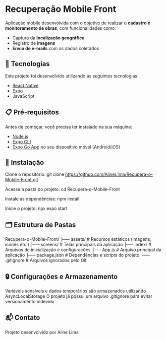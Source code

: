 # Recuperação Mobile Front

Aplicação mobile desenvolvida com o objetivo de realizar o **cadastro e monitoramento de obras**, com funcionalidades como:

- Captura da **localização geográfica**
- Registro de **imagens**
- **Envio de e-mails** com os dados coletados

## 🚀 Tecnologias

Este projeto foi desenvolvido utilizando as seguintes tecnologias:

- [React Native](https://reactnative.dev/)
- [Expo](https://expo.dev/)
- JavaScript

## 📋 Pré-requisitos

Antes de começar, você precisa ter instalado na sua máquina:

- [Node.js](https://nodejs.org/)
- [Expo CLI](https://docs.expo.dev/get-started/installation/)
- [Expo Go App](https://expo.dev/client) no seu dispositivo móvel (Android/iOS)

## 🔧 Instalação

Clone o repositório:
git clone https://github.com/AlineL1ma/Recupera-o-Mobile-Front.git

Acesse a pasta do projeto:
cd Recupera-o-Mobile-Front

Instale as dependências:
npm install

Inicie o projeto:
npx expo start

## 🗂️ Estrutura de Pastas
Recupera-o-Mobile-Front/
├── assets/          # Recursos estáticos (imagens, ícones etc.)
├── screens/         # Telas principais da aplicação
├── index/           # Arquivos de inicialização e configurações
├── App.js           # Arquivo principal da aplicação
├── package.json     # Dependências e scripts do projeto
└── .gitignore       # Arquivos ignorados pelo Git

## 🔒 Configurações e Armazenamento
Variáveis sensíveis e dados temporários são armazenados utilizando AsyncLocalStorage
O projeto já possui um arquivo .gitignore para evitar versionamento indevido

## 📬 Contato
Projeto desenvolvido por Aline Lima
